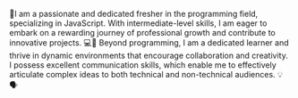 👋I am a passionate and dedicated fresher in the programming field, specializing in JavaScript. With intermediate-level skills, I am eager to embark on a rewarding journey of professional growth and contribute to innovative projects. 💻🌟
Beyond programming, I am a dedicated learner and thrive in dynamic environments that encourage collaboration and creativity. I possess excellent communication skills, which enable me to effectively articulate complex ideas to both technical and non-technical audiences. 💡🗣️


